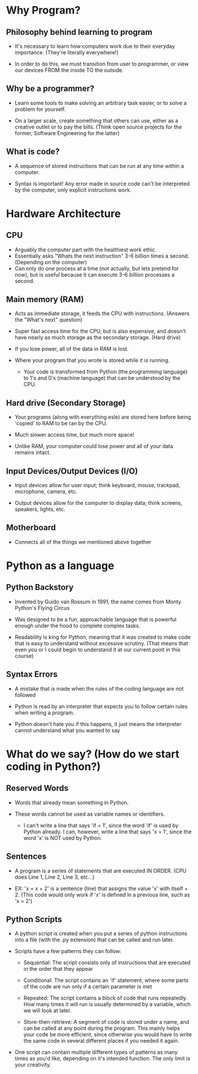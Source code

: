 # Why Program?

## Philosophy behind learning to program

- It's necessary to learn how computers work due to their everyday importance. (They're literally everywhere!)

- In order to do this, we must transition from user to programmer, or view our devices FROM the inside TO the outside.

## Why be a programmer?

- Learn some tools to make solving an arbitrary task easier, or to solve a problem for yourself.

- On a larger scale, create something that others can use, either as a creative outlet or to pay the bills. (Think open source projects for the former, Software Engineering for the latter)

## What is code?

- A sequence of stored instructions that can be run at any time within a computer.

- Syntax is important! Any error made in source code can't be interpreted by the computer, only explicit instructions work.

# Hardware Architecture

## CPU

- Arguably the computer part with the healthiest work ethic.
- Essentially asks "Whats the next instruction" 3-6 billion times a second. (Depending on the computer)
- Can only do one process at a time (not actually, but lets pretend for now), but is useful because it can execute 3-6 billion processes a second.

## Main memory (RAM)

- Acts as immediate storage, it feeds the CPU with instructions. (Answers the "What's next" question)

- Super fast access time for the CPU, but is also expensive, and doesn't have nearly as much storage as the secondary storage. (Hard drive)

- If you lose power, all of the data in RAM is lost.

- Where your program that you wrote is stored while it is running.

  - Your code is transformed from Python (the programming language) to 1's and 0's (machine language) that can be understood by the CPU.

## Hard drive (Secondary Storage)

- Your programs (along with everything esle) are stored here before being 'copied' to RAM to be ran by the CPU.

- Much slower access time, but much more space!

- Unlike RAM, your computer could lose power and all of your data remains intact.

## Input Devices/Output Devices (I/O)

- Input devices allow for user input; think keyboard, mouse, trackpad, microphone, camera, etc.

- Output devices allow for the computer to display data; think screens, speakers, lights, etc.

## Motherboard

- Connects all of the things we mentioned above together

# Python as a language

## Python Backstory

- Invented by Guido van Rossum in 1991, the name comes from Monty Python's Flying Circus

- Was designed to be a fun, approachable language that is powerful enough under the hood to complete complex tasks.

- Readability is king for Python, meaning that it was created to make code that is easy to understand without excessive scrutiny. (That means that even you or I could begin to understand it at our current point in this course)

## Syntax Errors

- A mistake that is made when the rules of the coding language are not followed

- Python is read by an interpreter that expects you to follow certain rules when writing a program.

- Python doesn't hate you if this happens, it just means the interpreter cannot understand what you wanted to say

# What do we say? (How do we start coding in Python?)

## Reserved Words

- Words that already mean something in Python.

- These words cannot be used as variable names or identifiers.
  - I can't write a line that says 'if = 1', since the word 'if' is used by Python already. I can, however, write a line that says 'x = 1', since the word 'x' is NOT used by Python.

## Sentences

- A program is a series of statements that are executed IN ORDER. (CPU does Line 1, Line 2, Line 3, etc...)

- EX: 'x = x + 2' is a sentence (line) that assigns the value 'x' with itself + 2. (This code would only work if 'x' is defined in a previous line, such as 'x = 2')

## Python Scripts

- A python script is created when you put a series of python instructions into a file (with the .py extension) that can be called and run later.

- Scripts have a few patterns they can follow:

  - Sequential: The script consists only of instructions that are executed in the order that they appear

  - Conditional: The script contains an 'if' statement, where some parts of the code are run only if a certain parameter is met

  - Repeated: The script contains a block of code that runs repeatedly. How many times it will run is usually determined by a variable, which we will look at later.

  - Store-then-retrieve: A segment of code is stored under a name, and can be called at any point during the program. This mainly helps your code be more efficient, since otherwise you would have to write the same code in several different places if you needed it again.

- One script can contain multiple different types of patterns as many times as you'd like, depending on it's intended function. The only limit is your creativity.

